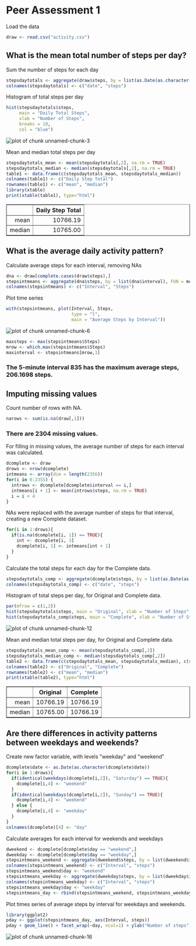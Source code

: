 Peer Assessment 1
========================================================

Load the data

```r
draw <- read.csv("activity.csv")
```

## What is the mean total number of steps per day?
Sum the number of steps for each day

```r
stepsdaytotals <- aggregate(draw$steps, by = list(as.Date(as.character(draw$date))), FUN = sum)
colnames(stepsdaytotals) <- c("date", "steps")
```

Histogram of total steps per day

```r
hist(stepsdaytotals$steps,
     main = "Daily Total Steps",
     xlab = "Number of Steps",
     breaks = 10,
     col = "blue")
```

![plot of chunk unnamed-chunk-3](figure/unnamed-chunk-3.png) 

Mean and median total steps per day

```r
stepsdaytotals_mean <- mean(stepsdaytotals[,2], na.rm = TRUE)
stepsdaytotals_median <- median(stepsdaytotals[,2], na.rm = TRUE)
table1 <- data.frame(c(stepsdaytotals_mean, stepsdaytotals_median))
colnames(table1) <- c("Daily Step Total")
rownames(table1) <- c("mean", "median")
library(xtable)
print(xtable(table1), type="html")
```

<!-- html table generated in R 3.0.3 by xtable 1.7-3 package -->
<!-- Sun Jul 20 14:42:13 2014 -->
<TABLE border=1>
<TR> <TH>  </TH> <TH> Daily Step Total </TH>  </TR>
  <TR> <TD align="right"> mean </TD> <TD align="right"> 10766.19 </TD> </TR>
  <TR> <TD align="right"> median </TD> <TD align="right"> 10765.00 </TD> </TR>
   </TABLE>

## What is the average daily activity pattern?
Calculate average steps for each interval, removing NAs

```r
dna <- draw[complete.cases(draw$steps),]
stepsintmeans <- aggregate(dna$steps, by = list(dna$interval), FUN = mean)
colnames(stepsintmeans) <- c("Interval", "Steps")
```


Plot time series

```r
with(stepsintmeans, plot(Interval, Steps, 
                         type = "l",
                         main = "Average Steps by Interval"))
```

![plot of chunk unnamed-chunk-6](figure/unnamed-chunk-6.png) 


```r
maxsteps <- max(stepsintmeans$Steps)
mrow <- which.max(stepsintmeans$Steps)
maxinterval <- stepsintmeans[mrow,1]
```

### The 5-minute interval 835 has the maximum average steps, 206.1698 steps.

## Imputing missing values

Count number of rows with NA.

```r
narows <- sum(is.na(draw[,1]))
```

### There are 2304 missing values.

For filling in missing values, the average number of steps for each interval was calculated.

```r
dcomplete <- draw
drows <- nrow(dcomplete)
intmeans <- array(dim = length(2356))
for(i in 0:2355) {
  introws <- dcomplete[dcomplete$interval == i,]
  intmeans[i + 1] <- mean(introws$steps, na.rm = TRUE)
  i = i + 4
}
```

NAs were replaced with the average number of steps for that interval, creating a new Complete dataset.

```r
for(i in 1:drows){
  if(is.na(dcomplete[i, 1]) == TRUE){
    int <- dcomplete[i, 3]
    dcomplete[i, 1] <- intmeans[int + 1]
  }
}
```

Calculate the total steps for each day for the Complete data.

```r
stepsdaytotals_comp <- aggregate(dcomplete$steps, by = list(as.Date(as.character(dcomplete$date))), FUN = sum)
colnames(stepsdaytotals_comp) <- c("date", "steps")
```

Histogram of total steps per day, for Original and Complete data.

```r
par(mfrow = c(1,2))
hist(stepsdaytotals$steps, main = "Original", xlab = "Number of Steps", breaks = 10, ylim = c(0,25), col = "blue")
hist(stepsdaytotals_comp$steps, main = "Complete", xlab = "Number of Steps", breaks = 10, ylim = c(0,25), col = "red")
```

![plot of chunk unnamed-chunk-12](figure/unnamed-chunk-12.png) 

Mean and median total steps per day, for Original and Complete data.

```r
stepsdaytotals_mean_comp <- mean(stepsdaytotals_comp[,2])
stepsdaytotals_median_comp <- median(stepsdaytotals_comp[,2])
table2 <- data.frame(c(stepsdaytotals_mean, stepsdaytotals_median), c(stepsdaytotals_mean_comp, stepsdaytotals_median_comp))
colnames(table2) <- c("Original", "Complete")
rownames(table2) <- c("mean", "median")
print(xtable(table2), type="html")
```

<!-- html table generated in R 3.0.3 by xtable 1.7-3 package -->
<!-- Sun Jul 20 14:42:21 2014 -->
<TABLE border=1>
<TR> <TH>  </TH> <TH> Original </TH> <TH> Complete </TH>  </TR>
  <TR> <TD align="right"> mean </TD> <TD align="right"> 10766.19 </TD> <TD align="right"> 10766.19 </TD> </TR>
  <TR> <TD align="right"> median </TD> <TD align="right"> 10765.00 </TD> <TD align="right"> 10766.19 </TD> </TR>
   </TABLE>

## Are there differences in activity patterns between weekdays and weekends?

Create new factor variable, with levels "weekday" and "weekend"

```r
dcomplete$date <- as.Date(as.character(dcomplete$date))
for(i in 1:drows){
  if(identical(weekdays(dcomplete[i,2]), "Saturday") == TRUE){
    dcomplete[i,4] <- "weekend"
  } 
  if(identical(weekdays(dcomplete[i,2]), "Sunday") == TRUE){
    dcomplete[i,4] <- "weekend"
  } else {
    dcomplete[i,4] <- "weekday"
  }
}
colnames(dcomplete)[4] <- "day"
```

Calculate averages for each interval for weekends and weekdays

```r
dweekend <- dcomplete[dcomplete$day == "weekend",]
dweekday <- dcomplete[dcomplete$day == "weekday",]
stepsintmeans_weekend <- aggregate(dweekend$steps, by = list(dweekend$interval), FUN = mean)
colnames(stepsintmeans_weekend) <- c("Interval", "steps")
stepsintmeans_weekend$day <- "weekend"
stepsintmeans_weekday <- aggregate(dweekday$steps, by = list(dweekday$interval), FUN = mean)
colnames(stepsintmeans_weekday) <- c("Interval", "steps")
stepsintmeans_weekday$day <- "weekday"
stepsintmeans_day <- rbind(stepsintmeans_weekend, stepsintmeans_weekday)
```

Plot times series of average steps by interval for weekdays and weekends.

```r
library(ggplot2)
pday <- ggplot(stepsintmeans_day, aes(Interval, steps))
pday + geom_line() + facet_wrap(~day, ncol=1) + ylab("Number of steps")
```

![plot of chunk unnamed-chunk-16](figure/unnamed-chunk-16.png) 
